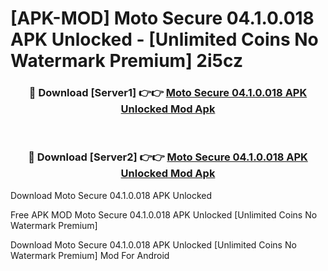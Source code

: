 # [APK-MOD] Moto Secure 04.1.0.018 APK Unlocked - [Unlimited Coins No Watermark Premium] 2i5cz



<div align="center">
<h3>🔴 Download [Server1] 👉👉 <a href="https://momento.my/?title=Moto_Secure_04.1.0.018_APK_Unlocked">Moto Secure 04.1.0.018 APK Unlocked Mod Apk</a></h3><br>

<h3>🔴 Download [Server2] 👉👉 <a href="https://momento.my/?title=Moto_Secure_04.1.0.018_APK_Unlocked">Moto Secure 04.1.0.018 APK Unlocked Mod Apk</a></h3>
</div>



Download Moto Secure 04.1.0.018 APK Unlocked 

Free APK MOD Moto Secure 04.1.0.018 APK Unlocked [Unlimited Coins No Watermark Premium]

Download Moto Secure 04.1.0.018 APK Unlocked [Unlimited Coins No Watermark Premium] Mod For Android

